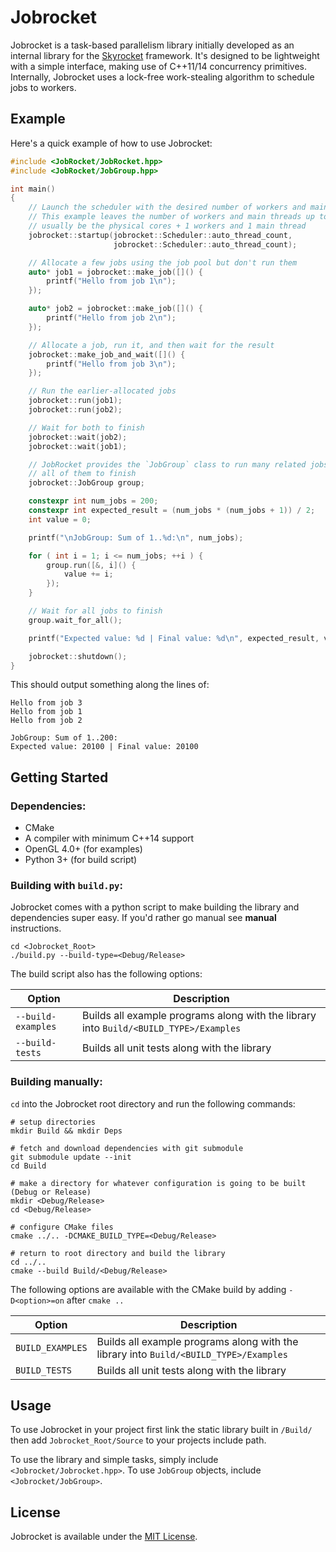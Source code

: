 # Jobrocket

Jobrocket is a task-based parallelism library initially developed as an internal library for the [Skyrocket](https://github.com/jacobmilligan/Skyrocket) framework. It's designed to be lightweight with a simple interface, making use of C++11/14 concurrency primitives. Internally, Jobrocket uses a lock-free work-stealing algorithm to schedule jobs to workers.

## Example

Here's a quick example of how to use Jobrocket:

```cpp
#include <JobRocket/JobRocket.hpp>
#include <JobRocket/JobGroup.hpp>

int main()
{
    // Launch the scheduler with the desired number of workers and main-threads.
    // This example leaves the number of workers and main threads up to the scheduler which will
    // usually be the physical cores + 1 workers and 1 main thread
    jobrocket::startup(jobrocket::Scheduler::auto_thread_count,
                       jobrocket::Scheduler::auto_thread_count);

    // Allocate a few jobs using the job pool but don't run them
    auto* job1 = jobrocket::make_job([]() {
        printf("Hello from job 1\n");
    });

    auto* job2 = jobrocket::make_job([]() {
        printf("Hello from job 2\n");
    });

    // Allocate a job, run it, and then wait for the result
    jobrocket::make_job_and_wait([]() {
        printf("Hello from job 3\n");
    });

    // Run the earlier-allocated jobs
    jobrocket::run(job1);
    jobrocket::run(job2);

    // Wait for both to finish
    jobrocket::wait(job2);
    jobrocket::wait(job1);

    // JobRocket provides the `JobGroup` class to run many related jobs in parallel and wait on
    // all of them to finish
    jobrocket::JobGroup group;

    constexpr int num_jobs = 200;
    constexpr int expected_result = (num_jobs * (num_jobs + 1)) / 2;
    int value = 0;

    printf("\nJobGroup: Sum of 1..%d:\n", num_jobs);

    for ( int i = 1; i <= num_jobs; ++i ) {
        group.run([&, i]() {
            value += i;
        });
    }

    // Wait for all jobs to finish
    group.wait_for_all();

    printf("Expected value: %d | Final value: %d\n", expected_result, value);

    jobrocket::shutdown();
}
```

This should output something along the lines of:

```shell
Hello from job 3
Hello from job 1
Hello from job 2

JobGroup: Sum of 1..200:
Expected value: 20100 | Final value: 20100
```

## Getting Started

### Dependencies:

* CMake
* A compiler with minimum C++14 support
* OpenGL 4.0+ (for examples)
* Python 3+ (for build script)

### Building with `build.py`:

Jobrocket comes with a python script to make building the library and dependencies super easy. If you'd rather go manual see **manual** instructions.

```shell
cd <Jobrocket_Root>
./build.py --build-type=<Debug/Release>
```

The build script also has the following options:

|Option|Description|
|------|-----------|
|`--build-examples`|Builds all example programs along with the library into `Build/<BUILD_TYPE>/Examples`|
|`--build-tests`|Builds all unit tests along with the library|

### Building manually:

`cd` into the Jobrocket root directory and run the following commands:

```shell
# setup directories
mkdir Build && mkdir Deps

# fetch and download dependencies with git submodule
git submodule update --init
cd Build

# make a directory for whatever configuration is going to be built (Debug or Release)
mkdir <Debug/Release>
cd <Debug/Release>

# configure CMake files
cmake ../.. -DCMAKE_BUILD_TYPE=<Debug/Release>

# return to root directory and build the library
cd ../..
cmake --build Build/<Debug/Release>
```

The following options are available with the CMake build by adding `-D<option>=on` after `cmake ..`

|Option|Description|
|------|-----------|
|`BUILD_EXAMPLES`|Builds all example programs along with the library into `Build/<BUILD_TYPE>/Examples`|
|`BUILD_TESTS`|Builds all unit tests along with the library|

## Usage

To use Jobrocket in your project first link the static library built in `/Build/` then add `Jobrocket_Root/Source` to your projects include path.

To use the library and simple tasks, simply include `<Jobrocket/Jobrocket.hpp>`. To use `JobGroup` objects, include `<Jobrocket/JobGroup>`.

## License

Jobrocket is available under the [MIT License](https://github.com/jacobmilligan/Jobrocket/blob/master/LICENSE).
